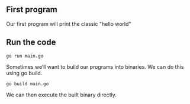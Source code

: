 ## First program

Our first program will print the classic "hello world"

## Run the code

```
go run main.go
```

Sometimes we’ll want to build our programs into binaries. We can do this using go build.

```
go build main.go
```

We can then execute the built binary directly.
